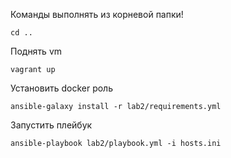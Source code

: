 Команды выполнять из корневой папки!

```
cd ..
```

Поднять vm
```
vagrant up
```
Установить docker роль

```
ansible-galaxy install -r lab2/requirements.yml
```

Запустить плейбук

```
ansible-playbook lab2/playbook.yml -i hosts.ini   
```